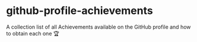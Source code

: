 # github-profile-achievements
A collection list of all Achievements available on the GitHub profile and how to obtain each one 🏆
